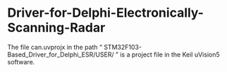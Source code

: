 # Driver-for-Delphi-Electronically-Scanning-Radar
The file can.uvprojx in the  path “ STM32F103-Based_Driver_for_Delphi_ESR/USER/ ” is a project file in the Keil uVision5 software.

